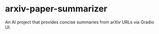 # arxiv-paper-summarizer
An AI project that provides concise summaries from arXiv URLs via Gradio UI.
